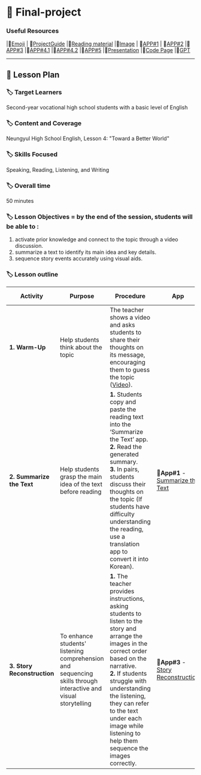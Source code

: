 # 🐳 Final-project

### Useful Resources
|🎯[Emoji](https://gist.github.com/rxaviers/7360908) | 🎯[ProjectGuide](https://github.com/MK316/Spring2024/blob/main/DLTESOL/project/README.md) |🎯[Reading material](https://raw.githubusercontent.com/verastudio/verastudio/main/story04.txt) |🎯[Image](https://github.com/MK316/Spring2024/blob/main/DLTESOL/project/Story04.png)
 | 🎯[APP#1](https://huggingface.co/spaces/verastudio/Online_Dictionary) | 🎯[APP#2](https://huggingface.co/spaces/verastudio/keywordcloud) |🎯[APP#3](https://huggingface.co/spaces/verastudio/Story_Order) |🎯[APP#4.1](https://huggingface.co/spaces/verastudio/Letter_Maker1) |🎯[APP#4.2](https://huggingface.co/spaces/verastudio/Letter_Maker2) |🎯[APP#5](https://huggingface.co/spaces/verastudio/Multiple_Choice) |🎯[Presentation](https://prezi.com/view/I33v73YCVBnS2XYrc6LA/) |🎯[Code Page](https://github.com/verastudio/G2-finalproject/blob/main/FPG02.ipynb) |🎯[GPT](https://chatgpt.com/)

---


## 📗 Lesson Plan

### 🏷️ Target Learners
Second-year vocational high school students with a basic level of English

### 🏷️ Content and Coverage
Neungyul High School English, Lesson 4: "Toward a Better World"

### 🏷️ Skills Focused
Speaking, Reading, Listening, and Writing

### 🏷️ Overall time 
50 minutes

### 🏷️ Lesson Objectives = by the end of the session, students will be able to :
1. activate prior knowledge and connect to the topic through a video discussion.
2. summarize a text to identify its main idea and key details.
3. sequence story events accurately using visual aids.

### 🏷️ Lesson outline 

| **Activity**                | **Purpose**                                               | **Procedure**                                                                                                                                                                                                                       | **App**                                                                                         | **Skills Involved**         | **Duration** |
|-----------------------------|-----------------------------------------------------------|------------------------------------------------------------------------------------------------------------------------------------------------------------------------------------------|-------------------------------------------------------------------------------------------------|-----------------------------|--------------|
| **1. Warm-Up**              | Help students think about the topic                      | The teacher shows a video and asks students to share their thoughts on its message, encouraging them to guess the topic ([Video](https://www.youtube.com/shorts/LCGjTnpfBTc)).<br>                                                |                                                                                                 | Speaking, Listening         | 3 mins       |
| **2. Summarize the Text**    | Help students grasp the main idea of the text before reading | **1.** Students copy and paste the reading text into the ‘Summarize the Text’ app.<br>**2.** Read the generated summary.<br>**3.** In pairs, students discuss their thoughts on the topic (If students have difficulty understanding the reading, use a translation app to convert it into Korean). | 🎯**App#1** - [Summarize the Text](https://alexwcjung.streamlit.app/App:_Summarize-the-text)     | Reading, Speaking, Listening | 5 mins       |
| **3. Story Reconstruction** | To enhance students' listening comprehension and sequencing skills through interactive and visual storytelling              | **1.** The teacher provides instructions, asking students to listen to the story and arrange the images in the correct order based on the narrative.<br>**2.** If students struggle with understanding the listening, they can refer to the text under each image while listening to help them sequence the images correctly.<br> | 🎯**App#3** - [Story Reconstruction](https://alexwcjung.streamlit.app/App:_Story-Reconstruction) | Listening, Reading          | 10 mins      |










